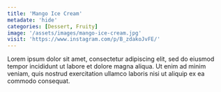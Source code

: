 ```yaml
---
title: 'Mango Ice Cream'
metadate: 'hide'
categories: [Dessert, Fruity]
image: '/assets/images/mango-ice-cream.jpg'
visit: 'https://www.instagram.com/p/B_zdakoJvFE/'
---
```


Lorem ipsum dolor sit amet, consectetur adipiscing elit, sed do eiusmod tempor incididunt ut labore et dolore magna aliqua. Ut enim ad minim veniam, quis nostrud exercitation ullamco laboris nisi ut aliquip ex ea commodo consequat.
